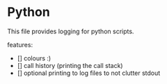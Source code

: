 # Python

This file provides logging for python scripts.

features:
- [] colours :)
- [] call history (printing the call stack)
- [] optional printing to log files to not clutter stdout
